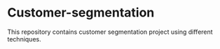 # Customer-segmentation
This repository contains customer segmentation project using different techniques.
